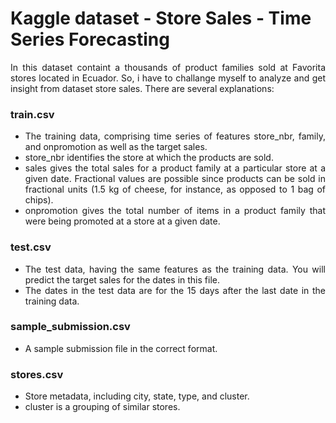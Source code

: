 # Kaggle dataset - Store Sales - Time Series Forecasting
<p align='justify'>In this dataset containt a thousands of product families sold at Favorita stores located in Ecuador. So, i have to challange myself to analyze and get insight from dataset store sales. There are several explanations:
<h3> train.csv</h3>
<ul>
  <li align='justify'>The training data, comprising time series of features store_nbr, family, and onpromotion as well as the target sales.</li>
  <li align='justify'>store_nbr identifies the store at which the products are sold.</li>
  <li align='justify'>sales gives the total sales for a product family at a particular store at a given date. Fractional values are possible since products can be sold in fractional units (1.5 kg of cheese, for instance, as opposed to 1 bag of chips).</li>
  <li align='justify'>onpromotion gives the total number of items in a product family that were being promoted at a store at a given date.</li>
</ul>
<h3>test.csv</h3>
<ul>
  <li align='justify'>The test data, having the same features as the training data. You will predict the target sales for the dates in this file.</li>
  <li align='justify'>The dates in the test data are for the 15 days after the last date in the training data.</li>
</ul>
<h3>sample_submission.csv</h3>
<ul>
  <li align='justify'>A sample submission file in the correct format.</li>
</ul>
<h3>stores.csv</h3>
<ul>
  <li align='justify'>Store metadata, including city, state, type, and cluster.</li>
  <li align='justify'>cluster is a grouping of similar stores.</li>
</ul>
